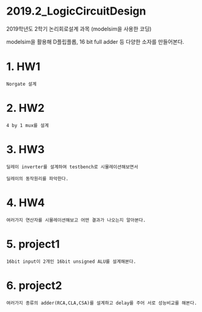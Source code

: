 # 2019.2_LogicCircuitDesign
2019학년도 2학기 논리회로설계 과목 (modelsim을 사용한 코딩)


modelsim을 활용해 D플립플롭, 16 bit full adder 등 다양한 소자를 만들어본다.


# 1. HW1

	Norgate 설계
  
# 2. HW2

	4 by 1 mux를 설계
  
# 3. HW3

	딜레이 inverter를 설계하여 testbench로 시뮬레이션해보면서
  
	딜레이의 동작원리를 파악한다.


# 4. HW4

  	여러가지 연산자를 시뮬레이션해보고 어떤 결과가 나오는지 알아본다.

# 5. project1

  	16bit input이 2개인 16bit unsigned ALU를 설계해본다.
  
# 6. project2

  	여러가지 종류의 adder(RCA,CLA,CSA)를 설계하고 delay를 주어 서로 성능비교를 해본다. 

